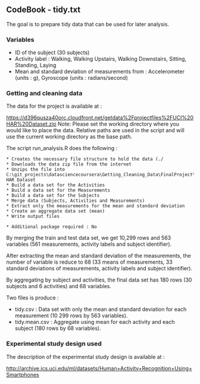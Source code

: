 ## CodeBook - tidy.txt

The goal is to prepare tidy data that can be used for later analysis.

### Variables

   * ID of the subject (30 subjects)
   * Activity label :
        Walking,
        Walking Upstairs,
        Walking Downstairs,
        Sitting,
        Standing,
        Laying
   * Mean and standard deviation of measurements from :
        Accelerometer (units : g),
        Gyroscope (units : radians/second)

### Getting and cleaning data

The data for the project is available at :

https://d396qusza40orc.cloudfront.net/getdata%2Fprojectfiles%2FUCI%20HAR%20Dataset.zip
	Note: Please set the working directory where you would like to place the data. Relative paths are used in the script
	and will use the current working directory as the base path.

The script run_analysis.R does the following :

	* Creates the necessary file structure to hold the data (./
	* Downloads the data zip file from the internet
	* Unzips the file into C:\git_projects\datasciencecoursera\Getting_Cleaning_Data\FinalProject\final_project_data\UCI HAR Dataset
	* Build a data set for the Activities
	* Build a data set for the Measurements
	* Build a data set for the Subjects
	* Merge data (Subjects, Activities and Measurements)
	* Extract only the measurements for the mean and standard deviation
	* Create an aggregate data set (mean)
	* Write output files

	* Additional package required : No

By merging the train and test data set, we get 10,299 rows and 563 variables (561
measurements, activity labels and subject identifier).

After extracting the mean and standard deviation of the measurements, the number of
variable is reduce to 68 (33 means of measurements, 33 standard deviations of
measurements, activity labels and subject identifier).

By aggregating by subject and activities, the final data set has 180 rows (30 subjects
and 6 activities) and 68 variables.

Two files is produce :
   * tidy.csv : Data set with only the mean and standard deviation for each measurement
                (10 299 rows by 563 variables).
   * tidy.mean.csv : Aggregate using mean for each activity and each subject
                     (180 rows by 68 variables).

### Experimental study design used

The description of the experimental study design is available at :

http://archive.ics.uci.edu/ml/datasets/Human+Activity+Recognition+Using+Smartphones